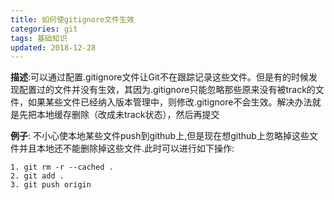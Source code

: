 ```yaml
---
title: 如何使gitignore文件生效
categories: git
tags: 基础知识
updated: 2018-12-28
---
```


**描述**:可以通过配置.gitignore文件让Git不在跟踪记录这些文件。但是有的时候发现配置过的文件并没有生效，其因为.gitignore只能忽略那些原来没有被track的文件，如果某些文件已经纳入版本管理中，则修改.gitignore不会生效。解决办法就是先把本地缓存删除（改成未track状态），然后再提交

**例子**: 不小心使本地某些文件push到github上,但是现在想github上忽略掉这些文件并且本地还不能删除掉这些文件.此时可以进行如下操作:

    1. git rm -r --cached .
    2. git add .
    3. git push origin
